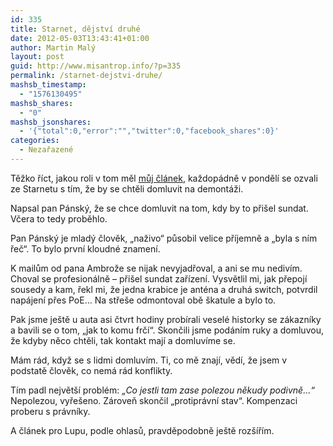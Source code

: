 ```yaml
---
id: 335
title: Starnet, dějství druhé
date: 2012-05-03T13:43:41+01:00
author: Martin Malý
layout: post
guid: http://www.misantrop.info/?p=335
permalink: /starnet-dejstvi-druhe/
mashsb_timestamp:
  - "1576130495"
mashsb_shares:
  - "0"
mashsb_jsonshares:
  - '{"total":0,"error":"","twitter":0,"facebook_shares":0}'
categories:
  - Nezařazené
---
```

Těžko říct, jakou roli v tom měl [můj článek](http://www.misantrop.info/starnet-vi-jak-v-tom-chodit/), každopádně v pondělí se ozvali ze Starnetu s tím, že by se chtěli domluvit na demontáži.

<!--more-->

Napsal pan Pánský, že se chce domluvit na tom, kdy by to přišel sundat. Včera to tedy proběhlo.

Pan Pánský je mladý člověk, &#8222;naživo&#8220; působil velice příjemně a &#8222;byla s ním řeč&#8220;. To bylo první kloudné znamení.

K mailům od pana Ambrože se nijak nevyjadřoval, a ani se mu nedivím. Choval se profesionálně &#8211; přišel sundat zařízení. Vysvětlil mi, jak přepojí sousedy a kam, řekl mi, že jedna krabice je anténa a druhá switch, potvrdil napájení přes PoE&#8230; Na střeše odmontoval obě škatule a bylo to.

Pak jsme ještě u auta asi čtvrt hodiny probírali veselé historky se zákazníky a bavili se o tom, &#8222;jak to komu frčí&#8220;. Skončili jsme podáním ruky a domluvou, že kdyby něco chtěli, tak kontakt mají a domluvíme se.

Mám rád, když se s lidmi domluvím. Ti, co mě znají, vědí, že jsem v podstatě člověk, co nemá rád konflikty.

Tím padl největší problém: _&#8222;Co jestli tam zase polezou někudy podivně&#8230;&#8220;_ Nepolezou, vyřešeno. Zároveň skončil &#8222;protiprávní stav&#8220;. Kompenzaci proberu s právníky.

A článek pro Lupu, podle ohlasů, pravděpodobně ještě rozšířím.